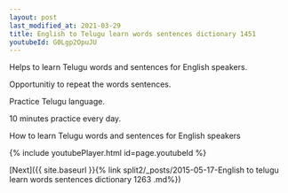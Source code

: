 ```yaml
---
layout: post
last_modified_at: 2021-03-29
title: English to Telugu learn words sentences dictionary 1451 
youtubeId: G0Lgp2OpuJU
---
```

 
 
Helps to learn Telugu words and sentences for English speakers.

Opportunitiy to repeat the words sentences. 

Practice Telugu language. 
 
10 minutes practice every day. 
 
How to learn Telugu words and sentences for English speakers 
 
{% include youtubePlayer.html id=page.youtubeId %}
 
 
[Next]({{ site.baseurl }}{% link  split2/_posts/2015-05-17-English to telugu learn words sentences dictionary 1263 .md%})
 
